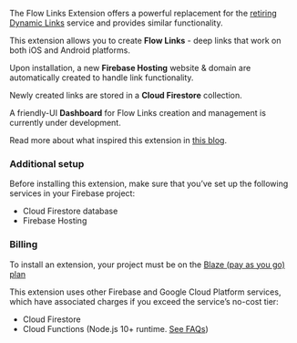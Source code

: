 The Flow Links Extension offers a powerful replacement for the [retiring Dynamic Links](https://firebase.google.com/support/dynamic-links-faq) service and provides similar functionality.

This extension allows you to create **Flow Links** - deep links that work on both iOS and Android platforms.

Upon installation, a new **Firebase Hosting** website & domain are automatically created to handle link functionality.

Newly created links are stored in a **Cloud Firestore** collection.

A friendly-UI **Dashboard** for Flow Links creation and management is currently under development.

Read more about what inspired this extension in [this blog](https://medium.com/@jauntybrain/dynamic-links-are-dead-what-to-do-c73ad0669540).

### Additional setup

Before installing this extension, make sure that you’ve set up the following services in your Firebase project:

- Cloud Firestore database
- Firebase Hosting

### Billing

To install an extension, your project must be on the [Blaze (pay as you go) plan](https://firebase.google.com/pricing)

This extension uses other Firebase and Google Cloud Platform services, which have associated charges if you exceed the service’s no-cost tier:

- Cloud Firestore
- Cloud Functions (Node.js 10+ runtime. [See FAQs](https://firebase.google.com/support/faq#extensions-pricing))
